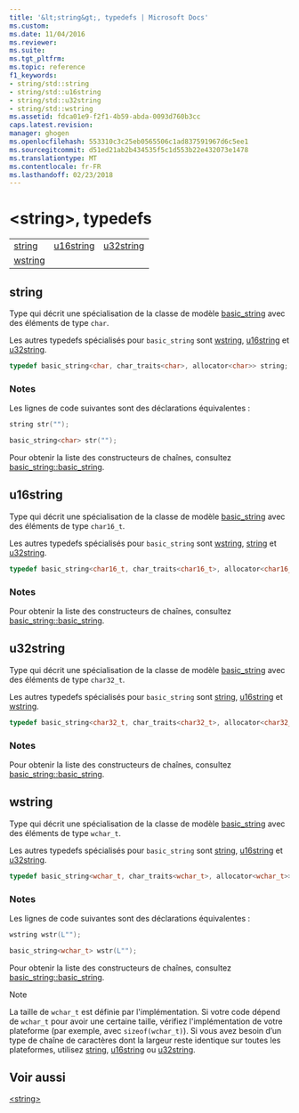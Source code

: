 ```yaml
---
title: '&lt;string&gt;, typedefs | Microsoft Docs'
ms.custom: 
ms.date: 11/04/2016
ms.reviewer: 
ms.suite: 
ms.tgt_pltfrm: 
ms.topic: reference
f1_keywords:
- string/std::string
- string/std::u16string
- string/std::u32string
- string/std::wstring
ms.assetid: fdca01e9-f2f1-4b59-abda-0093d760b3cc
caps.latest.revision: 
manager: ghogen
ms.openlocfilehash: 553310c3c25eb0565506c1ad837591967d6c5ee1
ms.sourcegitcommit: d51ed21ab2b434535f5c1d553b22e432073e1478
ms.translationtype: MT
ms.contentlocale: fr-FR
ms.lasthandoff: 02/23/2018
---
```

# <a name="ltstringgt-typedefs"></a>&lt;string&gt;, typedefs
||||  
|-|-|-|  
|[string](#string)|[u16string](#u16string)|[u32string](#u32string)|  
|[wstring](#wstring)|  
  
##  <a name="string"></a>  string  
 Type qui décrit une spécialisation de la classe de modèle [basic_string](../standard-library/basic-string-class.md) avec des éléments de type `char`.  
  
 Les autres typedefs spécialisés pour `basic_string` sont [wstring](../standard-library/string-typedefs.md#wstring), [u16string](../standard-library/string-typedefs.md#u16string) et [u32string](../standard-library/string-typedefs.md#u32string).  
  
```cpp  
typedef basic_string<char, char_traits<char>, allocator<char>> string;
```  
  
### <a name="remarks"></a>Notes  
 Les lignes de code suivantes sont des déclarations équivalentes :  
  
```cpp  
string str("");

basic_string<char> str("");
```  
  
 Pour obtenir la liste des constructeurs de chaînes, consultez [basic_string::basic_string](../standard-library/basic-string-class.md#basic_string).  
  
##  <a name="u16string"></a>  u16string  
 Type qui décrit une spécialisation de la classe de modèle [basic_string](../standard-library/basic-string-class.md) avec des éléments de type `char16_t`.  
  
 Les autres typedefs spécialisés pour `basic_string` sont [wstring](../standard-library/string-typedefs.md#wstring), [string](../standard-library/string-typedefs.md#string) et [u32string](../standard-library/string-typedefs.md#u32string).  
  
```cpp  
typedef basic_string<char16_t, char_traits<char16_t>, allocator<char16_t>> u16string;
```  
  
### <a name="remarks"></a>Notes  
 Pour obtenir la liste des constructeurs de chaînes, consultez [basic_string::basic_string](../standard-library/basic-string-class.md#basic_string).  
  
##  <a name="u32string"></a>  u32string  
 Type qui décrit une spécialisation de la classe de modèle [basic_string](../standard-library/basic-string-class.md) avec des éléments de type `char32_t`.  
  
 Les autres typedefs spécialisés pour `basic_string` sont [string](../standard-library/string-typedefs.md#string), [u16string](../standard-library/string-typedefs.md#u16string) et [wstring](../standard-library/string-typedefs.md#wstring).  
  
```cpp  
typedef basic_string<char32_t, char_traits<char32_t>, allocator<char32_t>> u32string;
```  
  
### <a name="remarks"></a>Notes  
 Pour obtenir la liste des constructeurs de chaînes, consultez [basic_string::basic_string](../standard-library/basic-string-class.md#basic_string).  
  
##  <a name="wstring"></a>  wstring  
 Type qui décrit une spécialisation de la classe de modèle [basic_string](../standard-library/basic-string-class.md) avec des éléments de type `wchar_t`.  
  
 Les autres typedefs spécialisés pour `basic_string` sont [string](../standard-library/string-typedefs.md#string), [u16string](../standard-library/string-typedefs.md#u16string) et [u32string](../standard-library/string-typedefs.md#u32string).  
  
```cpp  
typedef basic_string<wchar_t, char_traits<wchar_t>, allocator<wchar_t>> wstring;
```  
  
### <a name="remarks"></a>Notes  
 Les lignes de code suivantes sont des déclarations équivalentes :  
  
```cpp  
wstring wstr(L"");

basic_string<wchar_t> wstr(L"");
```  
  
 Pour obtenir la liste des constructeurs de chaînes, consultez [basic_string::basic_string](../standard-library/basic-string-class.md#basic_string).  
  
> [!NOTE]
>  La taille de `wchar_t` est définie par l'implémentation. Si votre code dépend de `wchar_t` pour avoir une certaine taille, vérifiez l'implémentation de votre plateforme (par exemple, avec `sizeof(wchar_t)`). Si vous avez besoin d’un type de chaîne de caractères dont la largeur reste identique sur toutes les plateformes, utilisez [string](../standard-library/string-typedefs.md#string), [u16string](../standard-library/string-typedefs.md#u16string) ou [u32string](../standard-library/string-typedefs.md#u32string).  
  
## <a name="see-also"></a>Voir aussi  
 [\<string>](../standard-library/string.md)



